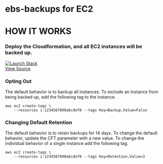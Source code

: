 # ebs-backups for EC2

# HOW IT WORKS  

### Deploy the Cloudformation, and all EC2 instances will be backed up.  

[![Launch Stack](https://cdn.rawgit.com/buildkite/cloudformation-launch-stack-button-svg/master/launch-stack.svg)](https://console.aws.amazon.com/cloudformation/home#/stacks/new?stackName=ebs-backups&templateURL=https://bryanlabs-public.s3.amazonaws.com/bryanlabs.net_files/blog/ebs-backups/ebs-backups.yml)  
[View Source](https://github.com/bryanlabs/aws-ebs-backups/blob/master/ebs-backups.yml)

### Opting Out

The default behavior is to backup all instances. To exclude an instance from being backed up, add the following tag to the instance.

```shell
aws ec2 create-tags \
    --resources i-1234567890abcdef0 --tags Key=Backup,Value=False
```

### Changing Default Retention
The default behavior is to retain backups for 14 days. To change the default behavior, update the CFT parameter with a new value.
To change the individual behavior of a single instance add the following tag.

```shell
aws ec2 create-tags \
    --resources i-1234567890abcdef0 --tags Key=Retention,Value=3
```
